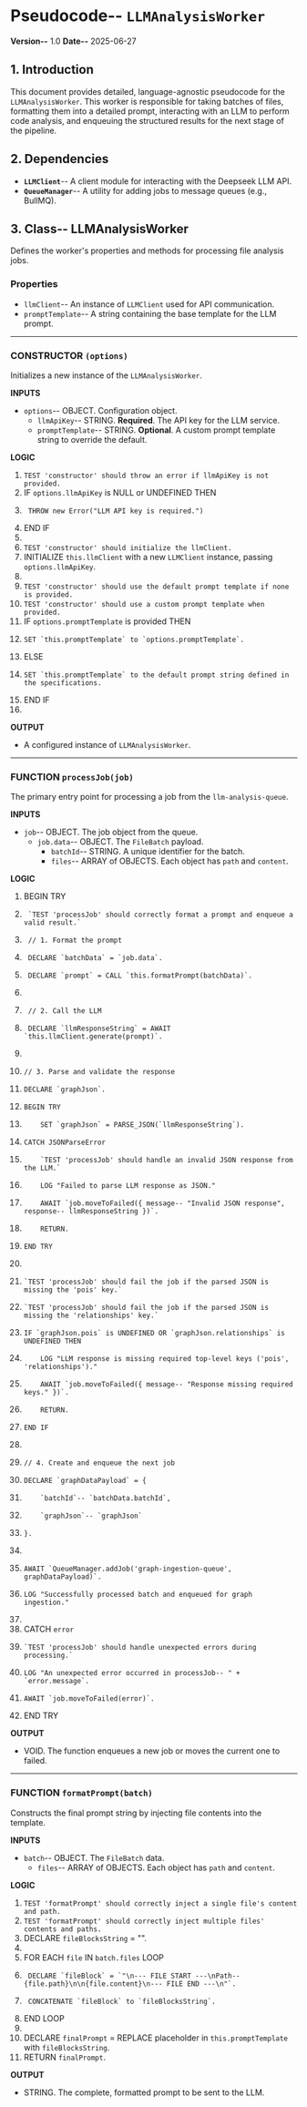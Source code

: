 # Pseudocode-- `LLMAnalysisWorker`

**Version--** 1.0
**Date--** 2025-06-27

## 1. Introduction

This document provides detailed, language-agnostic pseudocode for the `LLMAnalysisWorker`. This worker is responsible for taking batches of files, formatting them into a detailed prompt, interacting with an LLM to perform code analysis, and enqueuing the structured results for the next stage of the pipeline.

## 2. Dependencies

- **`LLMClient`**-- A client module for interacting with the Deepseek LLM API.
- **`QueueManager`**-- A utility for adding jobs to message queues (e.g., BullMQ).

## 3. Class-- LLMAnalysisWorker

Defines the worker's properties and methods for processing file analysis jobs.

### **Properties**

- `llmClient`-- An instance of `LLMClient` used for API communication.
- `promptTemplate`-- A string containing the base template for the LLM prompt.

---

### **CONSTRUCTOR `(options)`**

Initializes a new instance of the `LLMAnalysisWorker`.

**INPUTS**
- `options`-- OBJECT. Configuration object.
  - `llmApiKey`-- STRING. **Required**. The API key for the LLM service.
  - `promptTemplate`-- STRING. **Optional**. A custom prompt template string to override the default.

**LOGIC**
1.  `TEST 'constructor' should throw an error if llmApiKey is not provided.`
2.  IF `options.llmApiKey` is NULL or UNDEFINED THEN
3.      THROW new Error("LLM API key is required.")
4.  END IF
5.
6.  `TEST 'constructor' should initialize the llmClient.`
7.  INITIALIZE `this.llmClient` with a new `LLMClient` instance, passing `options.llmApiKey`.
8.
9.  `TEST 'constructor' should use the default prompt template if none is provided.`
10. `TEST 'constructor' should use a custom prompt template when provided.`
11. IF `options.promptTemplate` is provided THEN
12.     SET `this.promptTemplate` to `options.promptTemplate`.
13. ELSE
14.     SET `this.promptTemplate` to the default prompt string defined in the specifications.
15. END IF
16.
**OUTPUT**
- A configured instance of `LLMAnalysisWorker`.

---

### **FUNCTION `processJob(job)`**

The primary entry point for processing a job from the `llm-analysis-queue`.

**INPUTS**
- `job`-- OBJECT. The job object from the queue.
  - `job.data`-- OBJECT. The `FileBatch` payload.
    - `batchId`-- STRING. A unique identifier for the batch.
    - `files`-- ARRAY of OBJECTS. Each object has `path` and `content`.

**LOGIC**
1.  BEGIN TRY
2.      `TEST 'processJob' should correctly format a prompt and enqueue a valid result.`
3.      // 1. Format the prompt
4.      DECLARE `batchData` = `job.data`.
5.      DECLARE `prompt` = CALL `this.formatPrompt(batchData)`.
6.
7.      // 2. Call the LLM
8.      DECLARE `llmResponseString` = AWAIT `this.llmClient.generate(prompt)`.
9.
10.     // 3. Parse and validate the response
11.     DECLARE `graphJson`.
12.     BEGIN TRY
13.         SET `graphJson` = PARSE_JSON(`llmResponseString`).
14.     CATCH JSONParseError
15.         `TEST 'processJob' should handle an invalid JSON response from the LLM.`
16.         LOG "Failed to parse LLM response as JSON."
17.         AWAIT `job.moveToFailed({ message-- "Invalid JSON response", response-- llmResponseString })`.
18.         RETURN.
19.     END TRY
20.
21.     `TEST 'processJob' should fail the job if the parsed JSON is missing the 'pois' key.`
22.     `TEST 'processJob' should fail the job if the parsed JSON is missing the 'relationships' key.`
23.     IF `graphJson.pois` is UNDEFINED OR `graphJson.relationships` is UNDEFINED THEN
24.         LOG "LLM response is missing required top-level keys ('pois', 'relationships')."
25.         AWAIT `job.moveToFailed({ message-- "Response missing required keys." })`.
26.         RETURN.
27.     END IF
28.
29.     // 4. Create and enqueue the next job
30.     DECLARE `graphDataPayload` = {
31.         `batchId`-- `batchData.batchId`,
32.         `graphJson`-- `graphJson`
33.     }.
34.
35.     AWAIT `QueueManager.addJob('graph-ingestion-queue', graphDataPayload)`.
36.     LOG "Successfully processed batch and enqueued for graph ingestion."
37.
38. CATCH `error`
39.     `TEST 'processJob' should handle unexpected errors during processing.`
40.     LOG "An unexpected error occurred in processJob-- " + `error.message`.
41.     AWAIT `job.moveToFailed(error)`.
42. END TRY

**OUTPUT**
- VOID. The function enqueues a new job or moves the current one to failed.

---

### **FUNCTION `formatPrompt(batch)`**

Constructs the final prompt string by injecting file contents into the template.

**INPUTS**
- `batch`-- OBJECT. The `FileBatch` data.
  - `files`-- ARRAY of OBJECTS. Each object has `path` and `content`.

**LOGIC**
1.  `TEST 'formatPrompt' should correctly inject a single file's content and path.`
2.  `TEST 'formatPrompt' should correctly inject multiple files' contents and paths.`
3.  DECLARE `fileBlocksString` = "".
4.
5.  FOR EACH `file` IN `batch.files` LOOP
6.      DECLARE `fileBlock` = `"\n--- FILE START ---\nPath-- {file.path}\n\n{file.content}\n--- FILE END ---\n"`.
7.      CONCATENATE `fileBlock` to `fileBlocksString`.
8.  END LOOP
9.
10. DECLARE `finalPrompt` = REPLACE placeholder in `this.promptTemplate` with `fileBlocksString`.
11. RETURN `finalPrompt`.

**OUTPUT**
- STRING. The complete, formatted prompt to be sent to the LLM.
